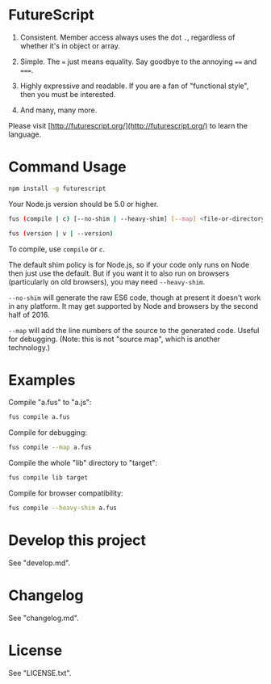 FutureScript
============

1. Consistent. Member access always uses the dot `.`, regardless of whether it's in object or array.

2. Simple. The `=` just means equality. Say goodbye to the annoying `==` and `===`.

3. Highly expressive and readable. If you are a fan of "functional style", then you must be interested.

4. And many, many more.

Please visit [http://futurescript.org/](http://futurescript.org/) to learn the language.

Command Usage
=============

```bash
npm install -g futurescript
```

Your Node.js version should be 5.0 or higher.

```bash
fus (compile | c) [--no-shim | --heavy-shim] [--map] <file-or-directory> [<target-file-or-directory>]

fus (version | v | --version)
```

To compile, use `compile` or `c`.

The default shim policy is for Node.js, so if your code only runs on Node then just use the default. But if you want it to also run on browsers (particularly on old browsers), you may need `--heavy-shim`.

`--no-shim` will generate the raw ES6 code, though at present it doesn't work in any platform. It may get supported by Node and browsers by the second half of 2016.

`--map` will add the line numbers of the source to the generated code. Useful for debugging. (Note: this is not "source map", which is another technology.)

Examples
========

Compile "a.fus" to "a.js":

```bash
fus compile a.fus
```

Compile for debugging:

```bash
fus compile --map a.fus
```

Compile the whole "lib" directory to "target":

```bash
fus compile lib target
```

Compile for browser compatibility:

```bash
fus compile --heavy-shim a.fus
```

Develop this project
====================

See "develop.md".

Changelog
=========

See "changelog.md".

License
=======

See "LICENSE.txt".
